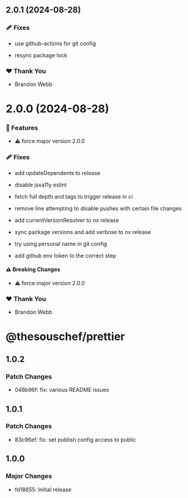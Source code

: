 ## 2.0.1 (2024-08-28)

### 🩹 Fixes

- use github-actions for git config

- resync package lock

### ❤️ Thank You

- Brandon Webb

# 2.0.0 (2024-08-28)

### 🚀 Features

- ⚠️ force major version 2.0.0

### 🩹 Fixes

- add updateDependents to release

- disable jsxa11y eslint

- fetch full depth and tags to trigger release in ci

- remove line attempting to disable pushes with certain file changes

- add currentVersionResolver to nx release

- sync package versions and add verbose to nx release

- try using personal name in git config

- add github env token to the correct step

#### ⚠️ Breaking Changes

- ⚠️ force major version 2.0.0

### ❤️ Thank You

- Brandon Webb

# @thesouschef/prettier

## 1.0.2

### Patch Changes

- 046b96f: fix: various README issues

## 1.0.1

### Patch Changes

- 83c96ef: fix: set publish config access to public

## 1.0.0

### Major Changes

- fd18655: Initial release
